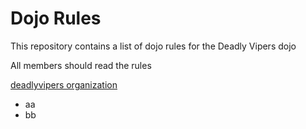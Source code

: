 Dojo Rules
==========

This repository contains a list of dojo rules for the Deadly Vipers dojo

All members should read the rules

[deadlyvipers organization](https://github.com/deadlyvipers)

* aa
* bb
